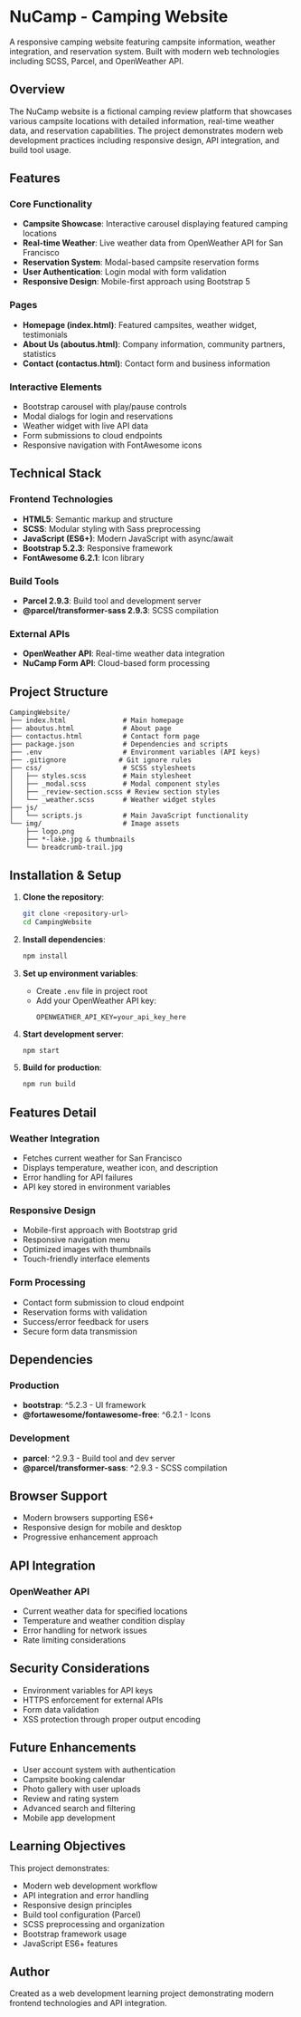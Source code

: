 # NuCamp - Camping Website

A responsive camping website featuring campsite information, weather integration, and reservation system. Built with modern web technologies including SCSS, Parcel, and OpenWeather API.

## Overview

The NuCamp website is a fictional camping review platform that showcases various campsite locations with detailed information, real-time weather data, and reservation capabilities. The project demonstrates modern web development practices including responsive design, API integration, and build tool usage.

## Features

### Core Functionality
- **Campsite Showcase**: Interactive carousel displaying featured camping locations
- **Real-time Weather**: Live weather data from OpenWeather API for San Francisco
- **Reservation System**: Modal-based campsite reservation forms
- **User Authentication**: Login modal with form validation
- **Responsive Design**: Mobile-first approach using Bootstrap 5

### Pages
- **Homepage (index.html)**: Featured campsites, weather widget, testimonials
- **About Us (aboutus.html)**: Company information, community partners, statistics
- **Contact (contactus.html)**: Contact form and business information

### Interactive Elements
- Bootstrap carousel with play/pause controls
- Modal dialogs for login and reservations
- Weather widget with live API data
- Form submissions to cloud endpoints
- Responsive navigation with FontAwesome icons

## Technical Stack

### Frontend Technologies
- **HTML5**: Semantic markup and structure
- **SCSS**: Modular styling with Sass preprocessing
- **JavaScript (ES6+)**: Modern JavaScript with async/await
- **Bootstrap 5.2.3**: Responsive framework
- **FontAwesome 6.2.1**: Icon library

### Build Tools
- **Parcel 2.9.3**: Build tool and development server
- **@parcel/transformer-sass 2.9.3**: SCSS compilation

### External APIs
- **OpenWeather API**: Real-time weather data integration
- **NuCamp Form API**: Cloud-based form processing

## Project Structure

```
CampingWebsite/
├── index.html              # Main homepage
├── aboutus.html            # About page
├── contactus.html          # Contact form page
├── package.json            # Dependencies and scripts
├── .env                    # Environment variables (API keys)
├── .gitignore             # Git ignore rules
├── css/                    # SCSS stylesheets
│   ├── styles.scss         # Main stylesheet
│   ├── _modal.scss         # Modal component styles
│   ├── _review-section.scss # Review section styles
│   └── _weather.scss       # Weather widget styles
├── js/
│   └── scripts.js          # Main JavaScript functionality
└── img/                    # Image assets
    ├── logo.png
    ├── *-lake.jpg & thumbnails
    └── breadcrumb-trail.jpg
```

## Installation & Setup

1. **Clone the repository**:
   ```bash
   git clone <repository-url>
   cd CampingWebsite
   ```

2. **Install dependencies**:
   ```bash
   npm install
   ```

3. **Set up environment variables**:
   - Create `.env` file in project root
   - Add your OpenWeather API key:
     ```
     OPENWEATHER_API_KEY=your_api_key_here
     ```

4. **Start development server**:
   ```bash
   npm start
   ```

5. **Build for production**:
   ```bash
   npm run build
   ```

## Features Detail

### Weather Integration
- Fetches current weather for San Francisco
- Displays temperature, weather icon, and description
- Error handling for API failures
- API key stored in environment variables

### Responsive Design
- Mobile-first approach with Bootstrap grid
- Responsive navigation menu
- Optimized images with thumbnails
- Touch-friendly interface elements

### Form Processing
- Contact form submission to cloud endpoint
- Reservation forms with validation
- Success/error feedback for users
- Secure form data transmission

## Dependencies

### Production
- **bootstrap**: ^5.2.3 - UI framework
- **@fortawesome/fontawesome-free**: ^6.2.1 - Icons

### Development
- **parcel**: ^2.9.3 - Build tool and dev server
- **@parcel/transformer-sass**: ^2.9.3 - SCSS compilation

## Browser Support

- Modern browsers supporting ES6+
- Responsive design for mobile and desktop
- Progressive enhancement approach

## API Integration

### OpenWeather API
- Current weather data for specified locations
- Temperature and weather condition display
- Error handling for network issues
- Rate limiting considerations

## Security Considerations

- Environment variables for API keys
- HTTPS enforcement for external APIs
- Form data validation
- XSS protection through proper output encoding

## Future Enhancements

- User account system with authentication
- Campsite booking calendar
- Photo gallery with user uploads
- Review and rating system
- Advanced search and filtering
- Mobile app development

## Learning Objectives

This project demonstrates:
- Modern web development workflow
- API integration and error handling
- Responsive design principles
- Build tool configuration (Parcel)
- SCSS preprocessing and organization
- Bootstrap framework usage
- JavaScript ES6+ features

## Author

Created as a web development learning project demonstrating modern frontend technologies and API integration.

